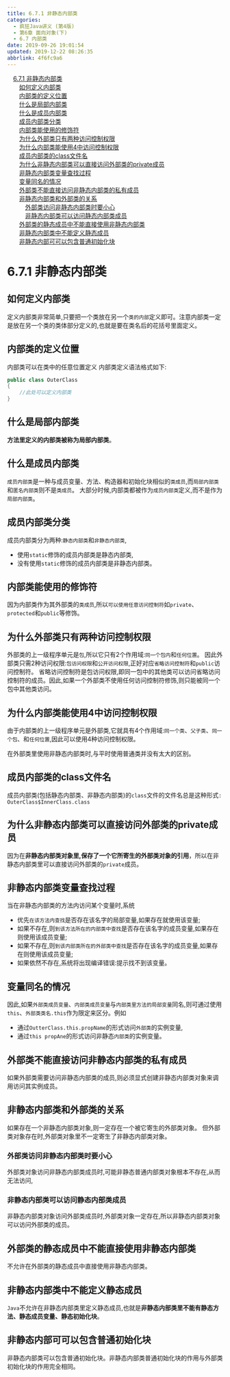 ```yaml
---
title: 6.7.1 非静态内部类
categories: 
  - 疯狂Java讲义 (第4版)
  - 第6章 面向对象(下)
  - 6.7 内部类
date: 2019-09-26 19:01:54
updated: 2019-12-22 08:26:35
abbrlink: 4f6fc9a6
---
```

<div id='my_toc'><a href="/JavaReadingNotes/4f6fc9a6/#6-7-1-非静态内部类" class="header_1">6.7.1 非静态内部类</a><br><a href="/JavaReadingNotes/4f6fc9a6/#如何定义内部类" class="header_2">如何定义内部类</a><br><a href="/JavaReadingNotes/4f6fc9a6/#内部类的定义位置" class="header_2">内部类的定义位置</a><br><a href="/JavaReadingNotes/4f6fc9a6/#什么是局部内部类" class="header_2">什么是局部内部类</a><br><a href="/JavaReadingNotes/4f6fc9a6/#什么是成员内部类" class="header_2">什么是成员内部类</a><br><a href="/JavaReadingNotes/4f6fc9a6/#成员内部类分类" class="header_2">成员内部类分类</a><br><a href="/JavaReadingNotes/4f6fc9a6/#内部类能使用的修饰符" class="header_2">内部类能使用的修饰符</a><br><a href="/JavaReadingNotes/4f6fc9a6/#为什么外部类只有两种访问控制权限" class="header_2">为什么外部类只有两种访问控制权限</a><br><a href="/JavaReadingNotes/4f6fc9a6/#为什么内部类能使用4中访问控制权限" class="header_2">为什么内部类能使用4中访问控制权限</a><br><a href="/JavaReadingNotes/4f6fc9a6/#成员内部类的class文件名" class="header_2">成员内部类的class文件名</a><br><a href="/JavaReadingNotes/4f6fc9a6/#为什么非静态内部类可以直接访问外部类的private成员" class="header_2">为什么非静态内部类可以直接访问外部类的private成员</a><br><a href="/JavaReadingNotes/4f6fc9a6/#非静态内部类变量查找过程" class="header_2">非静态内部类变量查找过程</a><br><a href="/JavaReadingNotes/4f6fc9a6/#变量同名的情况" class="header_2">变量同名的情况</a><br><a href="/JavaReadingNotes/4f6fc9a6/#外部类不能直接访问非静态内部类的私有成员" class="header_2">外部类不能直接访问非静态内部类的私有成员</a><br><a href="/JavaReadingNotes/4f6fc9a6/#非静态内部类和外部类的关系" class="header_2">非静态内部类和外部类的关系</a><br><a href="/JavaReadingNotes/4f6fc9a6/#外部类访问非静态内部类时要小心" class="header_3">外部类访问非静态内部类时要小心</a><br><a href="/JavaReadingNotes/4f6fc9a6/#非静态内部类可以访问静态内部类成员" class="header_3">非静态内部类可以访问静态内部类成员</a><br><a href="/JavaReadingNotes/4f6fc9a6/#外部类的静态成员中不能直接使用非静态内部类" class="header_2">外部类的静态成员中不能直接使用非静态内部类</a><br><a href="/JavaReadingNotes/4f6fc9a6/#非静态内部类中不能定义静态成员" class="header_2">非静态内部类中不能定义静态成员</a><br><a href="/JavaReadingNotes/4f6fc9a6/#非静态内部可可以包含普通初始化块" class="header_2">非静态内部可可以包含普通初始化块</a><br></div>
<style>.header_1{margin-left: 1em;}.header_2{margin-left: 2em;}.header_3{margin-left: 3em;}.header_4{margin-left: 4em;}.header_5{margin-left: 5em;}.header_6{margin-left: 6em;}</style>
<!--more-->
<script>if (navigator.platform.search('arm')==-1){document.getElementById('my_toc').style.display = 'none';}var e,p = document.getElementsByTagName('p');while (p.length>0) {e = p[0];e.parentElement.removeChild(e);}</script>

<!--end-->
<!--SSTStart-->
# 6.7.1 非静态内部类 #
## 如何定义内部类 ##
定义内部类非常简单,只要把一个类放在另一个`类的内部`定义即可。注意内部类一定是放在另一个类的类体部分定义的,也就是要在类名后的花括号里面定义。
## 内部类的定义位置 ##
内部类可以在类中的任意位置定义
内部类定义语法格式如下:
```java
public class OuterClass
{
    //此处可以定义内部类
}
```
## 什么是局部内部类 ##
**方法里定义的内部类被称为局部内部类**。
## 什么是成员内部类 ##
`成员内部类`是一种与成员变量、方法、构造器和初始化块相似的`类成员`,而`局部内部类`和`匿名内部类`则不是`类成员`。
大部分时候,内部类都被作为`成员内部类`定义,而不是作为`局部内部类`。
## 成员内部类分类 ##
成员内部类分为两种:`静态内部类`和`非静态内部类`,
- 使用`static`修饰的成员内部类是静态内部类,
- 没有使用`static`修饰的成员内部类是非静态内部类。

## 内部类能使用的修饰符 ##
因为内部类作为其外部类的`类成员`,所以`可以使用任意访问控制符`如`private`、 `protected`和`public`等修饰。
## 为什么外部类只有两种访问控制权限 ##
外部类的上一级程序单元是`包`,所以它只有2个作用域:`同一个包内`和`任何位置`。
因此外部类只需2种访问权限:`包访问权限`和`公开访问权限`,正好对应`省略访问控制符`和`public`访问控制符。
省略访问控制符是包访问权限,即同一包中的其他类可以访问省略访问控制符的成员。因此,如果一个外部类不使用任何访问控制符修饰,则只能被同一个包中其他类访问。
## 为什么内部类能使用4中访问控制权限 ##
由于内部类的上一级程序单元是外部类,它就具有4个作用域:`同一个类`、`父子类`、`同一个包`、和`任何位置`,因此可以使用4种访问控制权限。

在外部类里使用非静态内部类时,与平时使用普通类并没有太大的区别。
## 成员内部类的class文件名 ##
成员内部类(包括静态内部类、非静态内部类)的`class`文件的文件名总是这种形式`: OuterClass$InnerClass.class`

## 为什么非静态内部类可以直接访问外部类的private成员 ##
因为在**非静态内部类对象里,保存了一个它所寄生的外部类对象的引用**，所以在非静态内部类里可以直接访问外部类的`private`成员。
## 非静态内部类变量查找过程 ##
当在非静态内部类的方法内访问某个变量时,系统
- 优先`在该方法内查找`是否存在该名字的局部变量,如果存在就使用该变量;
- 如果不存在,则`到该方法所在的内部类中查找`是否存在该名字的成员变量,如果存在则使用该成员变量;
- 如果不存在,则`到该内部类所在的外部类中查找`是否存在该名字的成员变量,如果存在则使用该成员变量;
- 如果依然不存在,系统将出现编译错误:提示找不到该变量。

## 变量同名的情况 ##
因此,如果`外部类成员变量`、`内部类成员变量`与`内部类里方法的局部变量`同名,则可通过使用`this`、`外部类类名.this`作为限定来区分。例如
- 通过`OutterClass.this.propName`的形式访问`外部类`的实例变量,
- 通过`this propAne`的形式访问非静态`内部类`的实例变量。

## 外部类不能直接访问非静态内部类的私有成员 ##
如果外部类需要访问非静态内部类的成员,则必须显式创建非静态内部类对象来调用访问其实例成员。

## 非静态内部类和外部类的关系 ##
如果存在一个非静态内部类对象,则一定存在一个被它寄生的外部类对象。
但外部类对象存在时,外部类对象里不一定寄生了非静态内部类对象。
### 外部类访问非静态内部类时要小心 ###
外部类对象访问非静态内部类成员时,可能非静态普通内部类对象根本不存在,从而无法访问,
### 非静态内部类可以访问静态内部类成员 ###
非静态内部类对象访问外部类成员时,外部类对象一定存在,所以非静态内部类对象可以访问外部类的成员。

## 外部类的静态成员中不能直接使用非静态内部类 ##
不允许在外部类的静态成员中直接使用非静态内部类。
## 非静态内部类中不能定义静态成员 ##
`Java`不允许在非静态内部类里定义静态成员,也就是**非静态内部类里不能有静态方法、静态成员变量、静态初始化块**。
## 非静态内部可可以包含普通初始化块 ##
非静态内部类可以包含普通初始化块。非静态内部类普通初始化块的作用与外部类初始化块的作用完全相同。
<!--SSTStop-->

